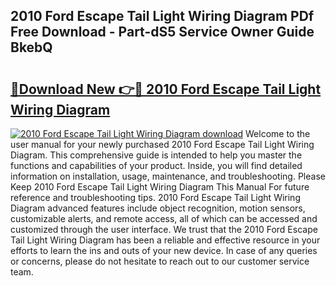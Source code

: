 ## 2010 Ford Escape Tail Light Wiring Diagram PDf Free Download - Part-dS5 Service Owner Guide BkebQ

# <h2><a href="http://dfj5zh3.blite.top/?on=2010+Ford+Escape+Tail+Light+Wiring+Diagram">🔗Download New 👉🔴 2010 Ford Escape Tail Light Wiring Diagram</a></h2>

[![2010 Ford Escape Tail Light Wiring Diagram download](https://i.imgur.com/lujVjoI.png)](http://dfj5zh3.blite.top/?on=2010+Ford+Escape+Tail+Light+Wiring+Diagram)
Welcome to the user manual for your newly purchased 2010 Ford Escape Tail Light Wiring Diagram. This comprehensive guide is intended to help you master the functions and capabilities of your product. Inside, you will find detailed information on installation, usage, maintenance, and troubleshooting. Please Keep 2010 Ford Escape Tail Light Wiring Diagram This Manual For future reference and troubleshooting tips. 2010 Ford Escape Tail Light Wiring Diagram advanced features include object recognition, motion sensors, customizable alerts, and remote access, all of which can be accessed and customized through the user interface. We trust that the 2010 Ford Escape Tail Light Wiring Diagram has been a reliable and effective resource in your efforts to learn the ins and outs of your new device. In case of any queries or concerns, please do not hesitate to reach out to our customer service team.
